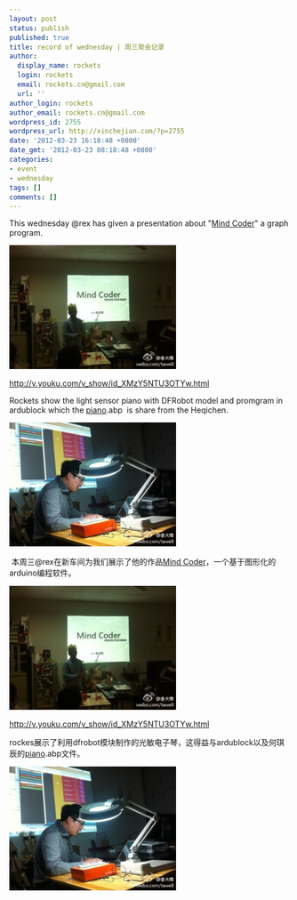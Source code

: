 ```yaml
---
layout: post
status: publish
published: true
title: record of wednesday | 周三聚会记录
author:
  display_name: rockets
  login: rockets
  email: rockets.cn@gmail.com
  url: ''
author_login: rockets
author_email: rockets.cn@gmail.com
wordpress_id: 2755
wordpress_url: http://xinchejian.com/?p=2755
date: '2012-03-23 16:18:48 +0800'
date_gmt: '2012-03-23 08:18:48 +0800'
categories:
- event
- wednesday
tags: []
comments: []
---
```

<p><!--:en-->This wednesday @rex has given a presentation about "<a href="http://xinchejian.com/2012/03/23/record-of-wednesday/mind-coder/" rel="attachment wp-att-2756">Mind Coder</a>" a graph program.</p>
<p><a href="http://xinchejian.com/2012/03/23/record-of-wednesday/mind-coder-2/" rel="attachment wp-att-2757"><img class="alignnone size-medium wp-image-2757" title="mind coder" src="/uploads/2012/03/mind-coder-300x223.jpg" alt="" width="300" height="223" /></a></p>
<p><a href="http://v.youku.com/v_show/id_XMzY5NTU3OTYw.html">http://v.youku.com/v_show/id_XMzY5NTU3OTYw.html</a></p>
<p>Rockets show the light sensor piano with DFRobot model and promgram in ardublock which the <a href="http://xinchejian.com/2012/03/23/record-of-wednesday/piano-2/" rel="attachment wp-att-2763">piano</a>.abp&nbsp; is share from the Heqichen.</p>
<p><a href="http://xinchejian.com/2012/03/23/record-of-wednesday/piano/" rel="attachment wp-att-2758"><img class="alignnone size-medium wp-image-2758" title="piano" src="/uploads/2012/03/piano-300x223.jpg" alt="" width="300" height="223" /></a></p>
<p>&nbsp;<!--:--><!--:zh-->本周三@rex在新车间为我们展示了他的作品<a href="http://xinchejian.com/2012/03/23/record-of-wednesday/mind-coder/" rel="attachment wp-att-2756">Mind Coder</a>，一个基于图形化的arduino编程软件。</p>
<p><img title="mind coder" src="/uploads/2012/03/mind-coder-300x223.jpg" alt="" width="300" height="223" /></p>
<p><a href="http://v.youku.com/v_show/id_XMzY5NTU3OTYw.html">http://v.youku.com/v_show/id_XMzY5NTU3OTYw.html</a></p>
<p>rockes展示了利用dfrobot模块制作的光敏电子琴，这得益与ardublock以及何琪辰的<a href="http://xinchejian.com/2012/03/23/record-of-wednesday/piano-2/" rel="attachment wp-att-2763">piano</a>.abp文件。</p>
<p><img title="piano" src="/uploads/2012/03/piano-300x223.jpg" alt="" width="300" height="223" /><!--:--></p>

